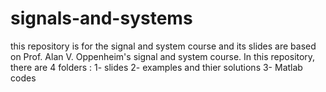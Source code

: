 # signals-and-systems
this repository is for the signal and system course and its slides are based on Prof. Alan V. Oppenheim's signal and system course. In this repository, there are 4 folders : 
  1- slides
  2- examples and thier solutions
  3- Matlab codes

